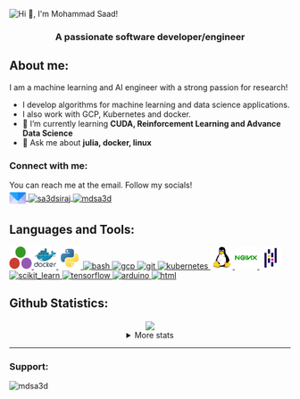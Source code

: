 <!-- <video align="center" src="https://user-images.githubusercontent.com/75714714/165434733-18ff1cee-4f28-4795-a91c-9c2868a68e11.gif" autoplay loop width="100%">👋 Hi there! I'm Mohammad Saad"</video> -->
![Hi 👋, I'm Mohammad Saad!](https://user-images.githubusercontent.com/75714714/165434733-18ff1cee-4f28-4795-a91c-9c2868a68e11.gif)

<h3 align="center">A passionate software developer/engineer</h3>

<!-- <p align="left"> 
  <img src="https://komarev.com/ghpvc/?username=mdsa3d&label=Profile%20views&color=0e75b6&style=flat" alt="mdsa3d" /> 
</p> -->
<div class="about">
  <h2 align="left"><b>About me:</b></h3>

<div>
<p>I am a machine learning and AI engineer with a strong passion for research!</p>

- I develop algorithms for machine learning and data science applications.
- I also work with GCP, Kubernetes and docker.
- 🌱 I’m currently learning <b>CUDA, Reinforcement Learning and Advance Data Science</b></li>
- 💬 Ask me about <b>julia, docker, linux</b></li>

<div class="connect">
  <h3 align="left"><b>Connect with me:</b></h3>
  <p align="left">
    You can reach me at the email. Follow my socials!<br>
    <!-- Gmail -->
    <a href="mailto:mdsa3d@yahoo.com" target="_blank">
      <img alt="Gmail" align="center" src="assets/mail/email.png" height="30" width="30" />
    </a>
    <!-- Twitter -->
    <a href="https://twitter.com/sa3dsiraj" target="blank">
      <img align="center" src="https://raw.githubusercontent.com/rahuldkjain/github-profile-readme-generator/master/src/images/icons/Social/twitter.svg" alt="sa3dsiraj" height="30" width="40" />
    </a>
    <!-- Instagram -->
    <a href="https://instagram.com/mdsa3d" target="blank">
      <img align="center" src="https://raw.githubusercontent.com/rahuldkjain/github-profile-readme-generator/master/src/images/icons/Social/instagram.svg" alt="mdsa3d" height="30" width="40" />
    </a>
  </p>
</div>

<h2 align="left"><b>Languages and Tools:</b></h3>
<p align="left"> 
  <a href="https://julialang.org/" target="_blank" rel="noreferrer"> 
    <img src="assets/julia/julia-dots.svg" alt="Julia Logo" width="40" height="40"/> 
  </a>
  <a href="https://www.docker.com/" target="_blank" rel="noreferrer"> 
    <img src="https://raw.githubusercontent.com/devicons/devicon/master/icons/docker/docker-original-wordmark.svg" alt="docker" width="40" height="40"/> 
  </a> 
  <a href="https://www.python.org" target="_blank" rel="noreferrer"> 
    <img src="https://raw.githubusercontent.com/devicons/devicon/master/icons/python/python-original.svg" alt="python" width="40" height="40"/> 
  <a href="https://www.gnu.org/software/bash/" target="_blank" rel="noreferrer"> 
    <img src="https://api.iconify.design/logos/bash-icon.svg" alt="bash" width="40" height="40"/> 
  </a>  
  <a href="https://cloud.google.com" target="_blank" rel="noreferrer"> 
    <img src="https://www.vectorlogo.zone/logos/google_cloud/google_cloud-icon.svg" alt="gcp" width="40" height="40"/> 
  </a> 
  <a href="https://git-scm.com/" target="_blank" rel="noreferrer"> 
    <img src="https://www.vectorlogo.zone/logos/git-scm/git-scm-icon.svg" alt="git" width="40" height="40"/> 
  </a> 
  <a href="https://kubernetes.io" target="_blank" rel="noreferrer"> 
    <img src="https://www.vectorlogo.zone/logos/kubernetes/kubernetes-icon.svg" alt="kubernetes" width="40" height="40"/> 
  </a> 
  <a href="https://www.linux.org/" target="_blank" rel="noreferrer"> 
    <img src="https://raw.githubusercontent.com/devicons/devicon/master/icons/linux/linux-original.svg" alt="linux" width="40" height="40"/> 
  </a> 
  <a href="https://www.nginx.com" target="_blank" rel="noreferrer"> 
    <img src="https://raw.githubusercontent.com/devicons/devicon/master/icons/nginx/nginx-original.svg" alt="nginx" width="40" height="40"/>
  </a> 
  <a href="https://pandas.pydata.org/" target="_blank" rel="noreferrer"> 
    <img src="https://raw.githubusercontent.com/devicons/devicon/2ae2a900d2f041da66e950e4d48052658d850630/icons/pandas/pandas-original.svg" alt="pandas" width="40" height="40"/> 
  </a>  
  <a href="https://scikit-learn.org/" target="_blank" rel="noreferrer"> 
    <img src="https://upload.wikimedia.org/wikipedia/commons/0/05/Scikit_learn_logo_small.svg" alt="scikit_learn" width="40" height="40"/> 
  </a> 
  <a href="https://www.tensorflow.org" target="_blank" rel="noreferrer"> 
    <img src="https://www.vectorlogo.zone/logos/tensorflow/tensorflow-icon.svg" alt="tensorflow" width="40" height="40"/> 
  </a> 
  <a href="https://www.arduino.cc/" target="_blank" rel="noreferrer"> 
    <img src="https://cdn.worldvectorlogo.com/logos/arduino-1.svg" alt="arduino" width="40" height="40"/> 
  </a>
  <a href="https://en.wikipedia.org/wiki/HTML" target="_blank" rel="noreferrer">
    <img src="https://api.iconify.design/logos/html-5.svg" alt="html" width="40 height="40 />
  </a>
</p>

<h2 align="left"><b>Github Statistics:</b></h3>
<div align="center" >
  <a  href="https://github.com/mdsa3d">
    <img align="center" src="http://github-profile-summary-cards.vercel.app/api/cards/profile-details?username=mdsa3d&theme=nord_dark">
  </a>
  <details>
    <summary>More stats</summary>
    <img src="http://github-profile-summary-cards.vercel.app/api/cards/stats?username=mdsa3d&theme=nord_dark" width="32.5%">
    <img src="http://github-profile-summary-cards.vercel.app/api/cards/repos-per-language?username=mdsa3d&theme=nord_dark" width="32.5%">
    <img src="http://github-profile-summary-cards.vercel.app/api/cards/most-commit-language?username=mdsa3d&theme=nord_dark" width="32.5%">
    <img align="center" src="http://github-profile-summary-cards.vercel.app/api/cards/productive-time?username=mdsa3d&theme=nord_dark&utcOffset=8" >
    <h4 align="left">Github Metrics Summary:</h4>
    <img align="center" src="https://metrics.lecoq.io/mdsa3d?template=classic&base.header=0&gists=1&lines=1&config.timezone=America%2FToronto" >
  </details>
</div>
<hr></hr>

<h3 align="left">Support:</h3>
<p>
  <a href="https://www.buymeacoffee.com/mdsa3d"> 
    <img align="left" src="https://cdn.buymeacoffee.com/buttons/v2/default-yellow.png" height="50" width="210" alt="mdsa3d" />
  </a>
</p>
<!-- <br><br> -->



